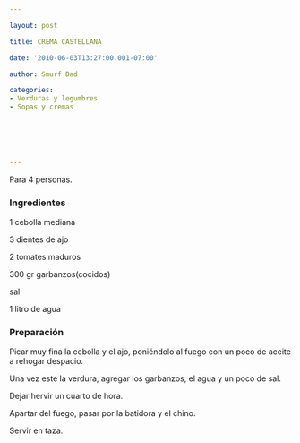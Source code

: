 ```yaml
---

layout: post

title: CREMA CASTELLANA

date: '2010-06-03T13:27:00.001-07:00'

author: Smurf Dad

categories:
- Verduras y legumbres
- Sopas y cremas






---
```


Para 4 personas.

<h3>Ingredientes</h3>

1 cebolla mediana

3 dientes de ajo

2 tomates maduros

300 gr garbanzos(cocidos)

sal

1 litro de agua

<h3>Preparación</h3>

Picar muy fina la cebolla y el ajo, poniéndolo al fuego con un poco de aceite a rehogar despacio.

Una vez este la verdura, agregar los garbanzos, el agua y un poco de sal.

Dejar hervir un cuarto de hora.

Apartar del fuego, pasar por la batidora y el chino.

Servir en taza.